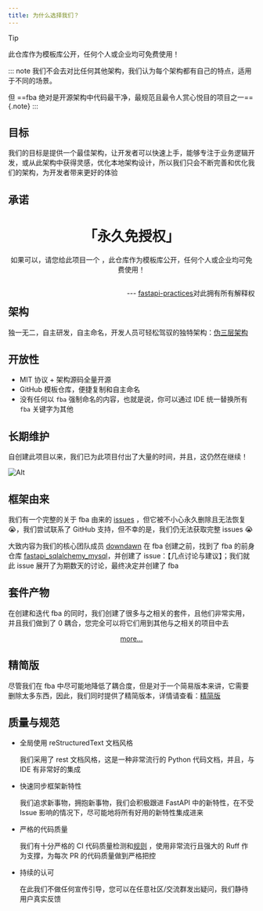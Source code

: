 ```yaml
---
title: 为什么选择我们？
---
```


<script setup>
import NpmBadge from 'vuepress-theme-plume/features/NpmBadge.vue'
</script>

> [!TIP]
> 此仓库作为模板库公开，任何个人或企业均可免费使用！

::: note
我们不会去对比任何其他架构，我们认为每个架构都有自己的特点，适用于不同的场景。

但 ==fba 绝对是开源架构中代码最干净，最规范且最令人赏心悦目的项目之一=={.note}
:::

## 目标

我们的目标是提供一个最佳架构，让开发者可以快速上手，能够专注于业务逻辑开发，或从此架构中获得灵感，优化本地架构设计，所以我们只会不断完善和优化我们的架构，为开发者带来更好的体验

## 承诺

<div style="text-align: center">
  <h1>「永久免授权」</h1>
  <p>如果可以，请您给此项目一个 <NpmBadge repo="fastapi-practices/fastapi_best_architecture" type="stars" />，此仓库作为模板库公开，任何个人或企业均可免费使用！</p>
  <p style="float: right">--- <a href="https://github.com/fastapi-practices">fastapi-practices</a>对此拥有所有解释权</p>
  <br>
</div>

## 架构

独一无二，自主研发，自主命名，开发人员可轻松驾驭的独特架构：[伪三层架构](../summary/intro.md#伪三层架构)

## 开放性

- MIT 协议 + 架构源码全量开源
- GitHub 模板仓库，便捷复制和自主命名
- 没有任何以 `fba` 强制命名的内容，也就是说，你可以通过 IDE 统一替换所有 `fba` 关键字为其他

## 长期维护

自创建此项目以来，我们已为此项目付出了大量的时间，并且，这仍然在继续！

![Alt](https://repobeats.axiom.co/api/embed/b2174ef1abbebaea309091f1c998fc97d0c1536a.svg "Repo beats analytics image")

## 框架由来

我们有一个完整的关于 fba 由来的 [issues](https://github.com/fastapi-practices/fastapi_sqlalchemy_mysql/issues/5)
，但它被不小心永久删除且无法恢复 😭，我们尝试联系了 GitHub 支持，但不幸的是，我们仍无法获取完整 issues 😭

大致内容为我们的核心团队成员 [downdawn](https://github.com/downdawn) 在 fba 创建之前，找到了 fba
的前身仓库 [fastapi_sqlalchemy_mysql](fsm.md#sqlalchemy)，并创建了 issue：【几点讨论与建议】；我们就此 issue
展开了为期数天的讨论，最终决定并创建了
fba

## 套件产物

在创建和迭代 fba 的同时，我们创建了很多与之相关的套件，且他们非常实用，并且我们做到了 0 耦合，您完全可以将它们用到其他与之相关的项目中去

<CardGrid>
  <RepoCard repo="fastapi-practices/sqlalchemy-crud-plus" />
  <RepoCard repo="fastapi-practices/fastapi-oauth20" />
</CardGrid>

<div align="center">
  <a href="https://github.com/orgs/fastapi-practices/repositories?" target="_blank">more...</a>
</div>

## 精简版

尽管我们在 fba
中尽可能地降低了耦合度，但是对于一个简易版本来讲，它需要删除太多东西，因此，我们同时提供了精简版本，详情请查看：[精简版](./fsm.md)

## 质量与规范

- 全局使用 reStructuredText 文档风格

  我们采用了 rest 文档风格，这是一种非常流行的 Python 代码文档，并且，与 IDE 有非常好的集成

- 快速同步框架新特性

  我们追求新事物，拥抱新事物，我们会积极跟进 FastAPI 中的新特性，在不受 Issue 影响的情况下，尽可能地将所有好用的新特性集成进来

- 严格的代码质量

  我们有十分严格的 CI
  代码质量检测和[规则](https://github.com/fastapi-practices/fastapi_best_architecture/blob/master/backend/.ruff.toml)
  ，使用非常流行且强大的 Ruff 作为支撑，为每次 PR 的代码质量做到严格把控

- 持续的认可

  在此我们不做任何宣传引导，您可以在任意社区/交流群发出疑问，我们静待用户真实反馈
